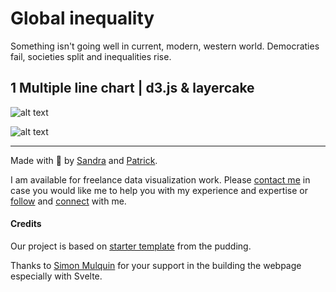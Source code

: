 # Global inequality

Something isn't going well in current, modern, western world. Democraties fail, societies split and inequalities rise.

## 1 Multiple line chart | d3.js & layercake

![alt text](<static/assets/Scrollytelling d3js and sevelte 1.png>)

![alt text](<static/assets/Scrollytelling d3js and sevelte 2.png>)

---

Made with :green_heart: by [Sandra](https://www.sandraviz.com) and [Patrick](https://www.linkedin.com/in/patrickwojda/).

I am available for freelance data visualization work. Please [contact me](https://www.sandraviz.com/contact) in case you would like me to help you with my experience and expertise or [follow](https://bsky.app/profile/sandraviz.bsky.social) and [connect](https://www.linkedin.com/in/sandradataviz/) with me.

#### Credits

Our project is based on [starter template](https://github.com/the-pudding/svelte-starter) from the pudding.

Thanks to [Simon Mulquin](https://github.com/SimonMulquin) for your support in the building the webpage especially with Svelte.
